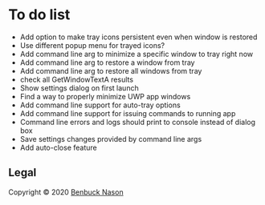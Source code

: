 # To do list

- Add option to make tray icons persistent even when window is restored
- Use different popup menu for trayed icons?
- Add command line arg to minimize a specific window to tray right now
- Add command line arg to restore a window from tray
- Add command line arg to restore all windows from tray
- check all GetWindowTextA results
- Show settings dialog on first launch
- Find a way to properly minimize UWP app windows
- Add command line support for auto-tray options
- Add command line support for issuing commands to running app
- Command line errors and logs should print to console instead of dialog box
- Save settings changes provided by command line args
- Add auto-close feature

## Legal

Copyright &copy; 2020 [Benbuck Nason](<https://github.com/benbuck>)
